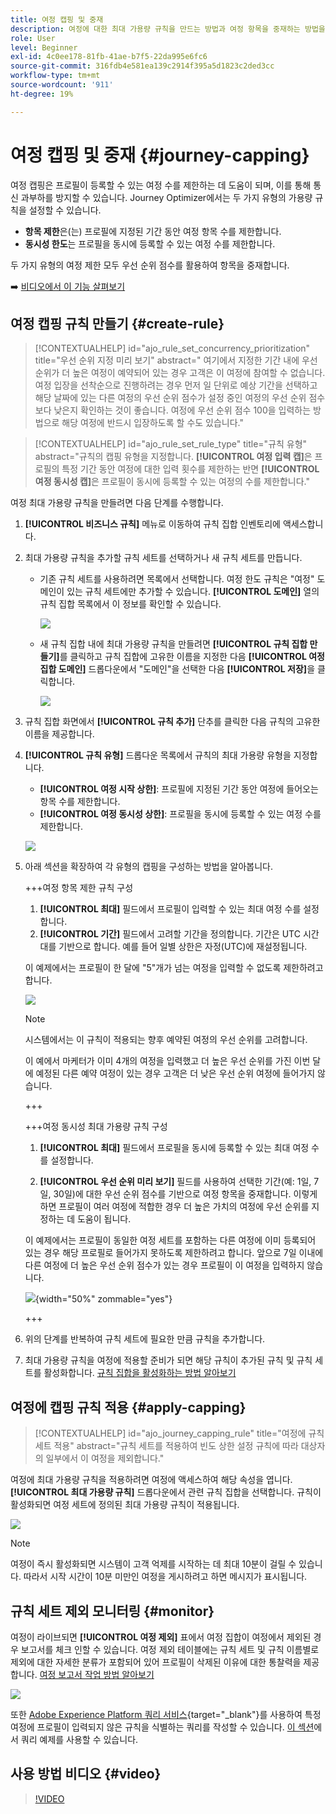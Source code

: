 ```yaml
---
title: 여정 캡핑 및 중재
description: 여정에 대한 최대 가용량 규칙을 만드는 방법과 여정 항목을 중재하는 방법을 알아봅니다
role: User
level: Beginner
exl-id: 4c0ee178-81fb-41ae-b7f5-22da995e6fc6
source-git-commit: 316fdb4e581ea139c2914f395a5d1823c2ded3cc
workflow-type: tm+mt
source-wordcount: '911'
ht-degree: 19%

---
```


# 여정 캡핑 및 중재 {#journey-capping}

여정 캡핑은 프로필이 등록할 수 있는 여정 수를 제한하는 데 도움이 되며, 이를 통해 통신 과부하를 방지할 수 있습니다. Journey Optimizer에서는 두 가지 유형의 가용량 규칙을 설정할 수 있습니다.

* **항목 제한**&#x200B;은(는) 프로필에 지정된 기간 동안 여정 항목 수를 제한합니다.
* **동시성 한도**&#x200B;는 프로필을 동시에 등록할 수 있는 여정 수를 제한합니다.

두 가지 유형의 여정 제한 모두 우선 순위 점수를 활용하여 항목을 중재합니다.

➡️ [비디오에서 이 기능 살펴보기](#video)

## 여정 캡핑 규칙 만들기 {#create-rule}

>[!CONTEXTUALHELP]
>id="ajo_rule_set_concurrency_prioritization"
>title="우선 순위 지정 미리 보기"
>abstract=" 여기에서 지정한 기간 내에 우선순위가 더 높은 여정이 예약되어 있는 경우 고객은 이 여정에 참여할 수 없습니다. 여정 입장을 선착순으로 진행하려는 경우 먼저 일 단위로 예상 기간을 선택하고 해당 날짜에 있는 다른 여정의 우선 순위 점수가 설정 중인 여정의 우선 순위 점수보다 낮은지 확인하는 것이 좋습니다. 여정에 우선 순위 점수 100을 입력하는 방법으로 해당 여정에 반드시 입장하도록 할 수도 있습니다."

>[!CONTEXTUALHELP]
>id="ajo_rule_set_rule_type"
>title="규칙 유형"
>abstract="규칙의 캡핑 유형을 지정합니다. **[!UICONTROL 여정 입력 캡]**&#x200B;은 프로필의 특정 기간 동안 여정에 대한 입력 횟수를 제한하는 반면 **[!UICONTROL 여정 동시성 캡]**&#x200B;은 프로필이 동시에 등록할 수 있는 여정의 수를 제한합니다."

여정 최대 가용량 규칙을 만들려면 다음 단계를 수행합니다.

1. **[!UICONTROL 비즈니스 규칙]** 메뉴로 이동하여 규칙 집합 인벤토리에 액세스합니다.

1. 최대 가용량 규칙을 추가할 규칙 세트를 선택하거나 새 규칙 세트를 만듭니다.

   * 기존 규칙 세트를 사용하려면 목록에서 선택합니다. 여정 한도 규칙은 &quot;여정&quot; 도메인이 있는 규칙 세트에만 추가할 수 있습니다. **[!UICONTROL 도메인]** 열의 규칙 집합 목록에서 이 정보를 확인할 수 있습니다.

     ![](assets/journey-capping-list.png)

   * 새 규칙 집합 내에 최대 가용량 규칙을 만들려면 **[!UICONTROL 규칙 집합 만들기]**&#x200B;를 클릭하고 규칙 집합에 고유한 이름을 지정한 다음 **[!UICONTROL 여정 집합 도메인]** 드롭다운에서 &quot;도메인&quot;을 선택한 다음 **[!UICONTROL 저장]**&#x200B;을 클릭합니다.

     ![](assets/journey-capping-rule-set.png)

1. 규칙 집합 화면에서 **[!UICONTROL 규칙 추가]** 단추를 클릭한 다음 규칙의 고유한 이름을 제공합니다.

1. **[!UICONTROL 규칙 유형]** 드롭다운 목록에서 규칙의 최대 가용량 유형을 지정합니다.

   * **[!UICONTROL 여정 시작 상한]**: 프로필에 지정된 기간 동안 여정에 들어오는 항목 수를 제한합니다.
   * **[!UICONTROL 여정 동시성 상한]**: 프로필을 동시에 등록할 수 있는 여정 수를 제한합니다.

   ![](assets/journey-capping-concurrency.png)

1. 아래 섹션을 확장하여 각 유형의 캡핑을 구성하는 방법을 알아봅니다.

   +++여정 항목 제한 규칙 구성

   1. **[!UICONTROL 최대]** 필드에서 프로필이 입력할 수 있는 최대 여정 수를 설정합니다.
   1. **[!UICONTROL 기간]** 필드에서 고려할 기간을 정의합니다. 기간은 UTC 시간대를 기반으로 합니다. 예를 들어 일별 상한은 자정(UTC)에 재설정됩니다.

   이 예제에서는 프로필이 한 달에 &quot;5&quot;개가 넘는 여정을 입력할 수 없도록 제한하려고 합니다.

   ![](assets/journey-capping-entry-example.png)

   >[!NOTE]
   >
   >시스템에서는 이 규칙이 적용되는 향후 예약된 여정의 우선 순위를 고려합니다.
   >
   >이 예에서 마케터가 이미 4개의 여정을 입력했고 더 높은 우선 순위를 가진 이번 달에 예정된 다른 예약 여정이 있는 경우 고객은 더 낮은 우선 순위 여정에 들어가지 않습니다.

   +++

   +++여정 동시성 최대 가용량 규칙 구성 

   1. **[!UICONTROL 최대]** 필드에서 프로필을 동시에 등록할 수 있는 최대 여정 수를 설정합니다.

   1. **[!UICONTROL 우선 순위 미리 보기]** 필드를 사용하여 선택한 기간(예: 1일, 7일, 30일)에 대한 우선 순위 점수를 기반으로 여정 항목을 중재합니다. 이렇게 하면 프로필이 여러 여정에 적합한 경우 더 높은 가치의 여정에 우선 순위를 지정하는 데 도움이 됩니다.

   이 예제에서는 프로필이 동일한 여정 세트를 포함하는 다른 여정에 이미 등록되어 있는 경우 해당 프로필로 들어가지 못하도록 제한하려고 합니다. 앞으로 7일 이내에 다른 여정에 더 높은 우선 순위 점수가 있는 경우 프로필이 이 여정을 입력하지 않습니다.

   ![](assets/journey-capping-concurrency-example.png){width="50%" zommable="yes"}

   +++

1. 위의 단계를 반복하여 규칙 세트에 필요한 만큼 규칙을 추가합니다.

1. 최대 가용량 규칙을 여정에 적용할 준비가 되면 해당 규칙이 추가된 규칙 및 규칙 세트를 활성화합니다. [규칙 집합을 활성화하는 방법 알아보기](../conflict-prioritization/rule-sets.md#create)

## 여정에 캡핑 규칙 적용 {#apply-capping}

>[!CONTEXTUALHELP]
>id="ajo_journey_capping_rule"
>title="여정에 규칙 세트 적용"
>abstract="규칙 세트를 적용하여 빈도 상한 설정 규칙에 따라 대상자의 일부에서 이 여정을 제외합니다."

여정에 최대 가용량 규칙을 적용하려면 여정에 액세스하여 해당 속성을 엽니다. **[!UICONTROL 최대 가용량 규칙]** 드롭다운에서 관련 규칙 집합을 선택합니다. 규칙이 활성화되면 여정 세트에 정의된 최대 가용량 규칙이 적용됩니다.

![](assets/journey-capping-apply.png)

>[!NOTE]
>
>여정이 즉시 활성화되면 시스템이 고객 억제를 시작하는 데 최대 10분이 걸릴 수 있습니다. 따라서 시작 시간이 10분 미만인 여정을 게시하려고 하면 메시지가 표시됩니다.

## 규칙 세트 제외 모니터링 {#monitor}

여정이 라이브되면 **[!UICONTROL 여정 제외]** 표에서 여정 집합이 여정에서 제외된 경우 보고서를 체크 인할 수 있습니다. 여정 제외 테이블에는 규칙 세트 및 규칙 이름별로 제외에 대한 자세한 분류가 포함되어 있어 프로필이 삭제된 이유에 대한 통찰력을 제공합니다. [여정 보고서 작업 방법 알아보기](../reports/journey-global-report-cja.md)

![](assets/journey-report.png)

또한 [Adobe Experience Platform 쿼리 서비스](https://experienceleague.adobe.com/docs/experience-platform/query/api/getting-started.html?lang=ko){target="_blank"}를 사용하여 특정 여정에 프로필이 입력되지 않은 규칙을 식별하는 쿼리를 작성할 수 있습니다. [이 섹션](../reports/query-examples.md#common-queries)에서 쿼리 예제를 사용할 수 있습니다.

## 사용 방법 비디오 {#video}

>[!VIDEO](https://video.tv.adobe.com/v/3447622?quality=12&captions=kor)

